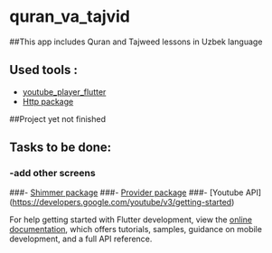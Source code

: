 # quran_va_tajvid

##This app includes Quran and Tajweed lessons in Uzbek language

 ## Used tools :
 - [youtube_player_flutter](https://pub.dev/packages/youtube_player_flutter)
 - [Http package](https://pub.dev/packages/http)

##Project yet not finished

## Tasks to be done: 
### -add other screens
###- [Shimmer package](https://pub.dev/packages/shimmer)
###- [Provider package](https://pub.dev/packages/provider)
###- [Youtube API] (https://developers.google.com/youtube/v3/getting-started)


For help getting started with Flutter development, view the
[online documentation](https://docs.flutter.dev/), which offers tutorials,
samples, guidance on mobile development, and a full API reference.

